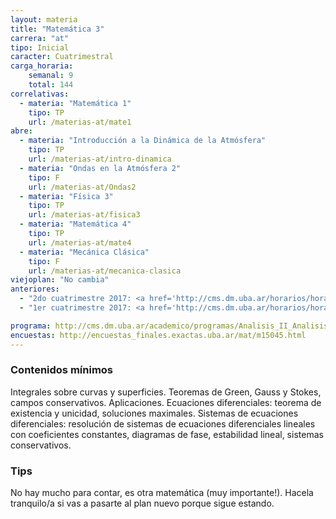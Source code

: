 ```yaml
---
layout: materia
title: "Matemática 3"
carrera: "at"
tipo: Inicial
caracter: Cuatrimestral
carga_horaria: 
    semanal: 9
    total: 144 
correlativas:
  - materia: "Matemática 1"
    tipo: TP
    url: /materias-at/mate1
abre:
  - materia: "Introducción a la Dinámica de la Atmósfera"
    tipo: TP
    url: /materias-at/intro-dinamica
  - materia: "Ondas en la Atmósfera 2"
    tipo: F
    url: /materias-at/Ondas2
  - materia: "Física 3"
    tipo: TP
    url: /materias-at/fisica3
  - materia: "Matemática 4"
    tipo: TP
    url: /materias-at/mate4
  - materia: "Mecánica Clásica"
    tipo: F
    url: /materias-at/mecanica-clasica
viejoplan: "No cambia"
anteriores:
  - "2do cuatrimestre 2017: <a href='http://cms.dm.uba.ar/horarios/horarios_html?cuatrim=20172'>Horarios</a>"
  - "1er cuatrimestre 2017: <a href='http://cms.dm.uba.ar/horarios/horarios_html?cuatrim=20171'>Horarios</a>"

programa: http://cms.dm.uba.ar/academico/programas/Analisis_II_Analisis_Matematico_II_Matematica_3
encuestas: http://encuestas_finales.exactas.uba.ar/mat/m15045.html
---
```


### Contenidos mínimos
Integrales sobre curvas y superficies. Teoremas de Green, Gauss y Stokes, campos conservativos. Aplicaciones. Ecuaciones diferenciales: teorema de existencia y unicidad, soluciones maximales. Sistemas de ecuaciones diferenciales: resolución de sistemas de ecuaciones diferenciales lineales con coeficientes constantes, diagramas de fase, estabilidad lineal, sistemas conservativos.

### Tips
No hay mucho para contar, es otra matemática (muy importante!). Hacela tranquilo/a si vas a pasarte al plan nuevo porque sigue estando.